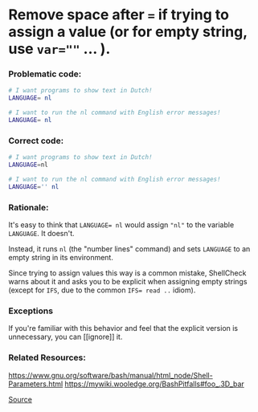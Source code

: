 # Remove space after `=` if trying to assign a value (or for empty string, use `var=""` ... ).

### Problematic code:

```sh
# I want programs to show text in Dutch!
LANGUAGE= nl
```

```sh
# I want to run the nl command with English error messages!
LANGUAGE= nl
```

### Correct code:

```sh
# I want programs to show text in Dutch!
LANGUAGE=nl
```

```sh
# I want to run the nl command with English error messages!
LANGUAGE='' nl
```

### Rationale:

It's easy to think that `LANGUAGE= nl` would assign `"nl"` to the variable `LANGUAGE`. It doesn't.

Instead, it runs `nl` (the "number lines" command) and sets `LANGUAGE` to an empty string in its environment.

Since trying to assign values this way is a common mistake, ShellCheck warns about it and asks you to be explicit when assigning empty strings (except for `IFS`, due to the common `IFS= read ..` idiom).

### Exceptions
If you're familiar with this behavior and feel that the explicit version is unnecessary, you can [[ignore]] it.

### Related Resources:
https://www.gnu.org/software/bash/manual/html_node/Shell-Parameters.html
https://mywiki.wooledge.org/BashPitfalls#foo_.3D_bar

[Source](https://github.com/koalaman/shellcheck/wiki/SC1007)

